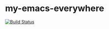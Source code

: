 # my-emacs-everywhere

[![Build Status](https://travis-ci.com/codygman/my-emacs-everywhere.svg?branch=master)](https://travis-ci.com/codygman/my-emacs-everywhere)
